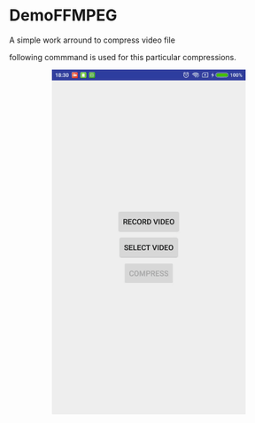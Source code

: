 # DemoFFMPEG

A simple work arround to compress video file

following commmand is used for this particular compressions.


<p align="center">
  <img src="https://github.com/amitrai98/DemoFFMPEG/blob/master/app/videocompression.gif?raw=true" width="350"/>
</p>
